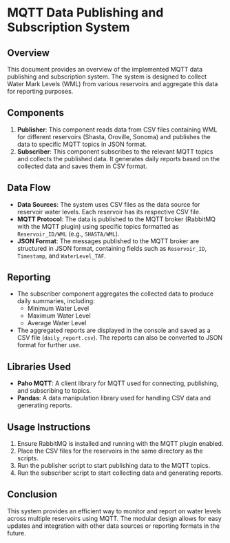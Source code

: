 # MQTT Data Publishing and Subscription System

## Overview
This document provides an overview of the implemented MQTT data publishing and subscription system. The system is designed to collect Water Mark Levels (WML) from various reservoirs and aggregate this data for reporting purposes.

## Components
1. **Publisher**: This component reads data from CSV files containing WML for different reservoirs (Shasta, Oroville, Sonoma) and publishes the data to specific MQTT topics in JSON format.
2. **Subscriber**: This component subscribes to the relevant MQTT topics and collects the published data. It generates daily reports based on the collected data and saves them in CSV format.

## Data Flow
- **Data Sources**: The system uses CSV files as the data source for reservoir water levels. Each reservoir has its respective CSV file.
- **MQTT Protocol**: The data is published to the MQTT broker (RabbitMQ with the MQTT plugin) using specific topics formatted as `Reservoir_ID/WML` (e.g., `SHASTA/WML`).
- **JSON Format**: The messages published to the MQTT broker are structured in JSON format, containing fields such as `Reservoir_ID`, `Timestamp`, and `WaterLevel_TAF`.

## Reporting
- The subscriber component aggregates the collected data to produce daily summaries, including:
  - Minimum Water Level
  - Maximum Water Level
  - Average Water Level
- The aggregated reports are displayed in the console and saved as a CSV file (`daily_report.csv`). The reports can also be converted to JSON format for further use.

## Libraries Used
- **Paho MQTT**: A client library for MQTT used for connecting, publishing, and subscribing to topics.
- **Pandas**: A data manipulation library used for handling CSV data and generating reports.

## Usage Instructions
1. Ensure RabbitMQ is installed and running with the MQTT plugin enabled.
2. Place the CSV files for the reservoirs in the same directory as the scripts.
3. Run the publisher script to start publishing data to the MQTT topics.
4. Run the subscriber script to start collecting data and generating reports.

## Conclusion
This system provides an efficient way to monitor and report on water levels across multiple reservoirs using MQTT. The modular design allows for easy updates and integration with other data sources or reporting formats in the future.
